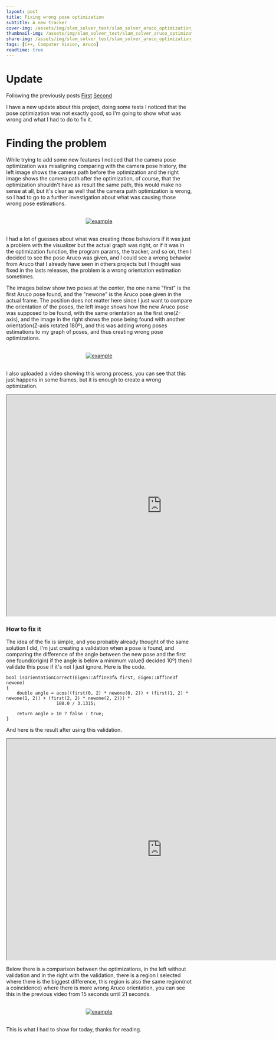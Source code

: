 ```yaml
---
layout: post
title: Fixing wrong pose optimization
subtitle: A new tracker
cover-img: /assets/img/slam_solver_test/slam_solver_aruco_optimization_final.png
thumbnail-img: /assets/img/slam_solver_test/slam_solver_aruco_optimization_final.png
share-img: /assets/img/slam_solver_test/slam_solver_aruco_optimization_final.png
tags: [C++, Computer Vision, Aruco]
readtime: true
---
```


# Update

Following the previously posts <a href="https://rodrigosarmento.github.io/MyBlog/2021-03-14-slam_solver_test/">First</a> 
<a href="https://rodrigosarmento.github.io/MyBlog/2021-03-14-slam_solver_test_update/">Second</a>

I have a new update about this project, doing some tests I noticed that the pose optimization was not exactly good, so I'm going to show what was wrong and what I had to do to fix it.

# Finding the problem

While trying to add some new features I noticed that the camera pose optimization was misaligning comparing with the camera pose history, the left image shows the camera path before the optimization and the right image shows the camera path after the optimization, of course, that the optimization shouldn't have as result the same path, this would make no sense at all, but it's clear as well that the camera path optimization is wrong, so I had to go to a further investigation about what was causing those wrong pose estimations. 

<br />
<div style="text-align:center;">
  <a href="/MyBlog/assets/img/slam_solver_test/slam_solver_aruco_wrong_optimization_example.png">
    <img src="/MyBlog/assets/img/slam_solver_test/slam_solver_aruco_wrong_optimization_example.png" alt="example">
  </a>
</div>
<br />

I had a lot of guesses about what was creating those behaviors if it was just a problem with the visualizer but the actual graph was right, or if it was in the optimization function, the program params, the tracker, and so on, then I decided to see the pose Aruco was given, and I could see a wrong behavior from Aruco that I already have seen in others projects but I thought was fixed in the lasts releases, the problem is a wrong orientation estimation sometimes.

The images below show two poses at the center, the one name "first" is the first Aruco pose found, and the "newone" is the Aruco pose given in the actual frame. The position does not matter here since I just want to compare the orientation of the poses, the left image shows how the new Aruco pose was supposed to be found, with the same orientation as the first one(Z-axis), and the image in the right shows the pose being found with another orientation(Z-axis rotated 180º), and this was adding wrong poses estimations to my graph of poses, and thus creating wrong pose optimizations.


<br />
<div style="text-align:center;">
  <a href="/MyBlog/assets/img/slam_solver_test/slam_solver_aruco_wrong_right_orientation.png">
    <img src="/MyBlog/assets/img/slam_solver_test/slam_solver_aruco_wrong_right_orientation.png" alt="example">
  </a>
</div>
<br />

I also uploaded a video showing this wrong process, you can see that this just happens in some frames, but it is enough to create a wrong optimization.

<iframe width="840" height="600"
src="https://www.youtube.com/embed/WFmsaDNnImc">
</iframe>

### How to fix it

The idea of the fix is simple, and you probably already thought of the same solution I did, I'm just creating a validation when a pose is found, and comparing the difference of the angle between the new pose and the first one found(origin) if the angle is below a minimum value(I decided 10º) then I validate this pose if it's not I just ignore. Here is the code.


```
bool isOrientationCorrect(Eigen::Affine3f& first, Eigen::Affine3f newone)
{
    double angle = acos((first(0, 2) * newone(0, 2)) + (first(1, 2) * newone(1, 2)) + (first(2, 2) * newone(2, 2))) *
                   180.0 / 3.1315;

    return angle > 10 ? false : true;
}
```

And here is the result after using this validation.

<iframe width="840" height="600"
src="https://www.youtube.com/embed/25on6jDa1yI">
</iframe>

Below there is a comparison between the optimizations, in the left without validation and in the right with the validation, there is a region I selected where there is the biggest difference, this region is also the same region(not a coincidence) where there is more wrong Aruco orientation, you can see this in the previous video from 15 seconds until 21 seconds.

<br />
<div style="text-align:center;">
  <a href="/MyBlog/assets/img/slam_solver_test/slam_solver_aruco_optimization_final.png">
    <img src="/MyBlog/assets/img/slam_solver_test/slam_solver_aruco_optimization_final.png" alt="example">
  </a>
</div>
<br />

This is what I had to show for today, thanks for reading.

